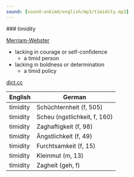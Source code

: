 ```yaml
---
sound: [sound:ankimd/english/mp3/timidity.mp3]
---
```


\### timidity

[Merriam-Webster](https://www.merriam-webster.com/dictionary/timidity)

- lacking in courage or self-confidence
    - a timid person
- lacking in boldness or determination
    - a timid policy

[dict.cc](https://www.dict.cc/timidity)

| English        | German       |
| -------------- | ------------ |
| timidity | Schüchternheit (f, 505) |
| timidity | Scheu (ngstlichkeit, f, 160) |
| timidity | Zaghaftigkeit (f, 98) |
| timidity | Ängstlichkeit (f, 49) |
| timidity | Furchtsamkeit (f, 15) |
| timidity | Kleinmut (m, 13) |
| timidity | Zagheit (geh, f) |
